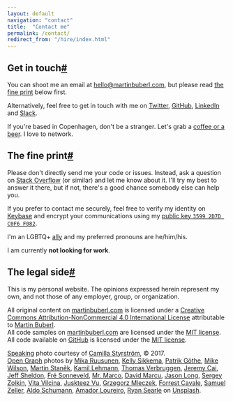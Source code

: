 ```yaml
---
layout: default
navigation: "contact"
title:  "Contact me"
permalink: /contact/
redirect_from: "/hire/index.html"
---
```


<h2 id="get-in-touch" class="has-permalink">Get in touch<a class="permalink" title="Permalink" href="#get-in-touch">#</a></h2>

You can shoot me an email at <a href="mailto:hello@martinbuberl.com">hello@martinbuberl.com</a>, but please <span class="highlight">read [the fine print](#the-fine-print) below</span> first.

Alternatively, feel free to get in touch with me on <a target="_blank" href="https://twitter.com/martinbuberl">Twitter</a>, <a target="_blank" href="https://github.com/martinbuberl">GitHub</a>, <a target="_blank" href="https://www.linkedin.com/in/martinbuberl/">LinkedIn</a> and <a target="_blank" href="https://martinbuberl-slackin.herokuapp.com/">Slack</a>.

If you're based in Copenhagen, don't be a stranger. Let's grab a <a target="_blank" href="https://www.google.com/maps/d/viewer?mid=1m7aKRR3_tNcR6r6iZYpNhjIhVkE">coffee or a beer</a>. I love to network.

<h2 id="the-fine-print" class="has-permalink">The fine print<a class="permalink" title="Permalink" href="#the-fine-print">#</a></h2>

Please don't directly send me your code or issues. Instead, ask a question on <a target="_blank" href="http://stackoverflow.com/questions/ask">Stack Overflow</a> (or similar) and let me know about it. I'll try my best to answer it there, but if not, there's a good chance somebody else can help you.

If you prefer to contact me securely, feel free to verify my identity on <a target="_blank" href="https://keybase.io/martinbuberl">Keybase</a> and encrypt your communications using my <a target="_blank" href="https://keybase.io/martinbuberl/key.asc">public key `3599 2D7D C0F6 F082`</a>.

I'm an LGBTQ+ <a target="_blank" href="https://en.wikipedia.org/wiki/Straight_ally">ally</a> and my preferred pronouns are he/him/his.

I am currently **not looking for work**.

<h2 id="the-legal-side" class="has-permalink">The legal side<a class="permalink" title="Permalink" href="#the-legal-side">#</a></h2>

This is my personal website. The opinions expressed herein represent my own, and not those of any employer, group, or organization.

All original content on <a rel="cc:attributionURL" href="https://martinbuberl.com">martinbuberl.com</a> is licensed under a <a target="_blank" rel="license" href="http://creativecommons.org/licenses/by-nc/4.0/">Creative Commons Attribution-NonCommercial 4.0 International License</a> attributable to <a rel="cc:attributionName" href="https://martinbuberl.com">Martin Buberl</a>.<br/>
All code samples on <a rel="cc:attributionURL" href="https://martinbuberl.com">martinbuberl.com</a> are licensed under the <a target="_blank" rel="license" href="https://opensource.org/licenses/MIT">MIT license</a>.<br/>
All code available on <a target="_blank" href="https://github.com/martinbuberl/martinbuberl.com">GitHub</a> is licensed under the <a target="_blank" rel="license" href="https://opensource.org/licenses/MIT">MIT license</a>.<br/>

[Speaking](/speaking) photo courtesy of <a target="_blank" href="http://camsty.se/">Camilla Styrstr&ouml;m</a>, &copy; 2017.<br/>
<a target="_blank" href="http://ogp.me/">Open Graph</a> photos by <a target="_blank" href="https://unsplash.com/@mikaruusunen?photo=ypVM8PnygUo">Mika Ruusunen</a>, <a target="_blank" href="https://unsplash.com/@kelsikkema?photo=X7dy114KWs4">Kelly Sikkema</a>, <a target="_blank" href="https://unsplash.com/@p?photo=xiTFENI0dMY">Patrik Göthe</a>, <a target="_blank" href="https://unsplash.com/@mkwlsn?photo=fLEw4UdS0D0">Mike Wilson</a>, <a target="_blank" href="https://unsplash.com/@martinstanek?photo=8WClaa1CmZ0">Martin Staněk</a>, <a target="_blank" href="https://unsplash.com/@kamillehmann?photo=2f5Ktwb8YXk">Kamil Lehmann</a>, <a target="_blank" href="https://unsplash.com/@thmsvrbrggn?photo=OIVuAKXW9VA">Thomas Verbruggen</a>, <a target="_blank" href="https://unsplash.com/@j?photo=mnF75FoPBWY">Jeremy Cai</a>, <a target="_blank" href="https://unsplash.com/@ugmonk?photo=9EwxGJdTJNo">Jeff Sheldon</a>, <a target="_blank" href="https://unsplash.com/@fresonneveld?photo=liiqOto_Dw8">Fré Sonneveld</a>, <a target="_blank" href="https://unsplash.com/@mrmarcojorger?photo=QP1dUyQ8WsI">Mr. Marco</a>, <a target="_blank" href="https://unsplash.com/@davidmarcu?photo=DNXWtB33WWE">David Marcu</a>, <a target="_blank" href="https://unsplash.com/@jasonlong?photo=FOeDIUwYiSw">Jason Long</a>, <a target="_blank" href="https://unsplash.com/@szolkin?photo=E0Spm6XXn2Y">Sergey Zolkin</a>, <a target="_blank" href="https://unsplash.com/@vivivi?photo=0G1r-Cg0zS8">Vita Vilcina</a>, <a target="_blank" href="https://unsplash.com/@juskteez?photo=TIrXot28Znc">Juskteez Vu</a>, <a target="_blank" href="https://unsplash.com/@noctous_?photo=RlYsCMbF6EI">Grzegorz Mleczek</a>, <a target="_blank" href="https://unsplash.com/@forrestcavale?photo=jwIk4Z3Msi4">Forrest Cavale</a>, <a target="_blank" href="https://unsplash.com/@samuelzeller?photo=j0g8taxHZa0">Samuel Zeller</a>, <a target="_blank" href="https://unsplash.com/@odla?photo=RTx8o-kk4RA">Aldo Schumann</a>, <a target="_blank" href="https://unsplash.com/@amadorloureiroblanco?photo=BVyNlchWqzs">Amador Loureiro</a>, <a target="_blank" href="https://unsplash.com/@ryansearle?photo=k1AFA4N8O0g">Ryan Searle</a> on <a target="_blank" rel="license" href="https://unsplash.com/license">Unsplash</a>.
